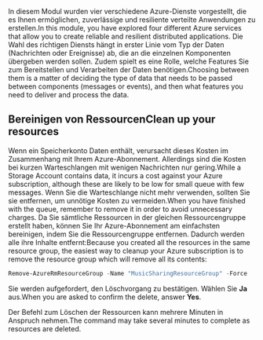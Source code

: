 <span data-ttu-id="5cb49-101">In diesem Modul wurden vier verschiedene Azure-Dienste vorgestellt, die es Ihnen ermöglichen, zuverlässige und resiliente verteilte Anwendungen zu erstellen.</span><span class="sxs-lookup"><span data-stu-id="5cb49-101">In this module, you have explored four different Azure services that allow you to create reliable and resilient distributed applications.</span></span> <span data-ttu-id="5cb49-102">Die Wahl des richtigen Diensts hängt in erster Linie vom Typ der Daten (Nachrichten oder Ereignisse) ab, die an die einzelnen Komponenten übergeben werden sollen. Zudem spielt es eine Rolle, welche Features Sie zum Bereitstellen und Verarbeiten der Daten benötigen.</span><span class="sxs-lookup"><span data-stu-id="5cb49-102">Choosing between them is a matter of deciding the type of data that needs to be passed between components (messages or events), and then what features you need to deliver and process the data.</span></span>

## <a name="clean-up-your-resources"></a><span data-ttu-id="5cb49-103">Bereinigen von Ressourcen</span><span class="sxs-lookup"><span data-stu-id="5cb49-103">Clean up your resources</span></span>

<span data-ttu-id="5cb49-104">Wenn ein Speicherkonto Daten enthält, verursacht dieses Kosten im Zusammenhang mit Ihrem Azure-Abonnement. Allerdings sind die Kosten bei kurzen Warteschlangen mit wenigen Nachrichten nur gering.</span><span class="sxs-lookup"><span data-stu-id="5cb49-104">While a Storage Account contains data, it incurs a cost against your Azure subscription, although these are likely to be low for small queue with few messages.</span></span> <span data-ttu-id="5cb49-105">Wenn Sie die Warteschlange nicht mehr verwenden, sollten Sie sie entfernen, um unnötige Kosten zu vermeiden.</span><span class="sxs-lookup"><span data-stu-id="5cb49-105">When you have finished with the queue, remember to remove it in order to avoid unnecessary charges.</span></span> <span data-ttu-id="5cb49-106">Da Sie sämtliche Ressourcen in der gleichen Ressourcengruppe erstellt haben, können Sie Ihr Azure-Abonnement am einfachsten bereinigen, indem Sie die Ressourcengruppe entfernen. Dadurch werden alle ihre Inhalte entfernt:</span><span class="sxs-lookup"><span data-stu-id="5cb49-106">Because you created all the resources in the same resource group, the easiest way to cleanup your Azure subscription is to remove the resource group which will remove all its contents:</span></span>

```powershell
Remove-AzureRmResourceGroup -Name "MusicSharingResourceGroup" -Force
```

<span data-ttu-id="5cb49-107">Sie werden aufgefordert, den Löschvorgang zu bestätigen. Wählen Sie **Ja** aus.</span><span class="sxs-lookup"><span data-stu-id="5cb49-107">When you are asked to confirm the delete, answer **Yes**.</span></span>

<span data-ttu-id="5cb49-108">Der Befehl zum Löschen der Ressourcen kann mehrere Minuten in Anspruch nehmen.</span><span class="sxs-lookup"><span data-stu-id="5cb49-108">The command may take several minutes to complete as resources are deleted.</span></span>
